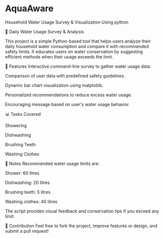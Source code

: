 # AquaAware
Household Water Usage Survey &amp; Visualization Using python

🚿 Daily Water Usage Survey & Analysis

This project is a simple Python-based tool that helps users analyze their daily household water consumption and compare it with recommended safety limits. It educates users on water conservation by suggesting efficient methods when their usage exceeds the limit.

🧠 Features
Interactive command-line survey to gather water usage data.

Comparison of user data with predefined safety guidelines.

Dynamic bar chart visualization using matplotlib.

Personalized recommendations to reduce excess water usage.

Encouraging message based on user's water usage behavior.

📊 Tasks Covered

Showering

Dishwashing

Brushing Teeth

Washing Clothes

📌 Notes
Recommended water usage limits are:

Shower: 60 litres

Dishwashing: 20 litres

Brushing teeth: 5 litres

Washing clothes: 40 litres

The script provides visual feedback and conservation tips if you exceed any limit.

🤝 Contribution
Feel free to fork the project, improve features or design, and submit a pull request!
